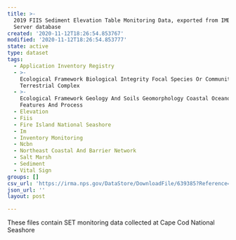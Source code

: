 ```yaml
---
title: >-
  2019 FIIS Sediment Elevation Table Monitoring Data, exported from IMD SQL
  Server database
created: '2020-11-12T18:26:54.853767'
modified: '2020-11-12T18:26:54.853777'
state: active
type: dataset
tags:
  - Application Inventory Registry
  - >-
    Ecological Framework Biological Integrity Focal Species Or Communities
    Terrestrial Complex
  - >-
    Ecological Framework Geology And Soils Geomorphology Coastal Oceanographic
    Features And Process
  - Elevation
  - Fiis
  - Fire Island National Seashore
  - Im
  - Inventory Monitoring
  - Ncbn
  - Northeast Coastal And Barrier Network
  - Salt Marsh
  - Sediment
  - Vital Sign
groups: []
csv_url: 'https://irma.nps.gov/DataStore/DownloadFile/639385?Reference=2273835'
json_url: ''
layout: post

---
```

These files contain SET monitoring data collected at Cape Cod National Seashore
